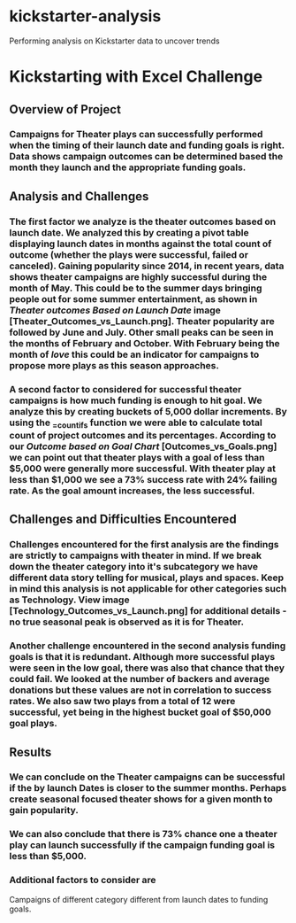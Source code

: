 # kickstarter-analysis
Performing analysis on Kickstarter data to uncover trends
# Kickstarting with Excel Challenge 

## Overview of Project

### Campaigns for Theater plays can successfully performed when the timing of their launch date and funding goals is right. Data shows campaign outcomes can be determined based the month they launch and the appropriate funding goals.

## Analysis and Challenges

### The first factor we analyze is the theater outcomes based on launch date. We analyzed this by creating a pivot table displaying launch dates in months against the total count of outcome (whether the plays were successful, failed or canceled). Gaining popularity since 2014, in recent years, data shows theater campaigns are highly successful during the month of May. This could be to the summer days bringing people out for some summer entertainment, as shown in *Theater outcomes Based on Launch Date* image [Theater_Outcomes_vs_Launch.png]. Theater popularity are followed by June and July. Other small peaks can be seen in the months of February and October. With February being the month of *love* this could be an indicator for campaigns to propose more plays as this season approaches.

### A second factor to considered for successful theater campaigns is how much funding is enough to hit goal. We analyze this by creating buckets of 5,000 dollar increments. By using the <sub>=countifs</sub> function we were able to calculate total count of project outcomes and its percentages.  According to our *Outcome based on Goal Chart* [Outcomes_vs_Goals.png] we can point out that theater plays with a goal of less than $5,000 were generally more successful. With theater play at less than $1,000 we see a 73% success rate with 24% failing rate. As the goal amount increases, the less successful.

## Challenges and Difficulties Encountered

### Challenges encountered for the first analysis are the findings are strictly to campaigns with theater in mind. If we break down the theater category into it's subcategory we have different data story telling for musical, plays and spaces. Keep in mind this analysis is not applicable for other categories such as Technology. View image [Technology_Outcomes_vs_Launch.png] for additional details - no true seasonal peak is observed as it is for Theater.

### Another challenge encountered in the second analysis funding goals is that it is redundant. Although more successful plays were seen in the low goal, there was also that chance that they could fail. We looked at the number of backers and average donations but these values are not in correlation to success rates. We also saw two plays from a total of 12 were successful, yet being in the highest bucket goal of $50,000 goal plays.

## Results

### We can conclude on the Theater campaigns can be successful if the by launch Dates is closer to the summer months. Perhaps create seasonal focused theater shows for a given month to gain popularity. 
### We can also conclude that there is 73% chance one a theater play can launch successfully if the campaign funding goal is less than $5,000.

### Additional factors to consider are 
Campaigns of different category different from launch dates to funding goals.
